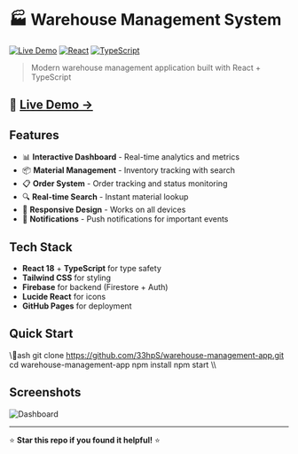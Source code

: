# 🏭 Warehouse Management System

[![Live Demo](https://img.shields.io/badge/Live-Demo-green?logo=vercel)](https://33hpS.github.io/warehouse-management-app)
[![React](https://img.shields.io/badge/React-18-blue?logo=react)](https://reactjs.org/)
[![TypeScript](https://img.shields.io/badge/TypeScript-5-blue?logo=typescript)](https://www.typescriptlang.org/)

> Modern warehouse management application built with React + TypeScript

## 🚀 [Live Demo →](https://33hpS.github.io/warehouse-management-app)

## Features

- 📊 **Interactive Dashboard** - Real-time analytics and metrics
- 📦 **Material Management** - Inventory tracking with search
- 📋 **Order System** - Order tracking and status monitoring
- 🔍 **Real-time Search** - Instant material lookup
- 📱 **Responsive Design** - Works on all devices
- 🔔 **Notifications** - Push notifications for important events

## Tech Stack

- **React 18** + **TypeScript** for type safety
- **Tailwind CSS** for styling  
- **Firebase** for backend (Firestore + Auth)
- **Lucide React** for icons
- **GitHub Pages** for deployment

## Quick Start

\\\ash
git clone https://github.com/33hpS/warehouse-management-app.git
cd warehouse-management-app
npm install
npm start
\\\

## Screenshots

![Dashboard](https://via.placeholder.com/800x400/2563eb/ffffff?text=Warehouse+Dashboard)

---

⭐ **Star this repo if you found it helpful!** ⭐

